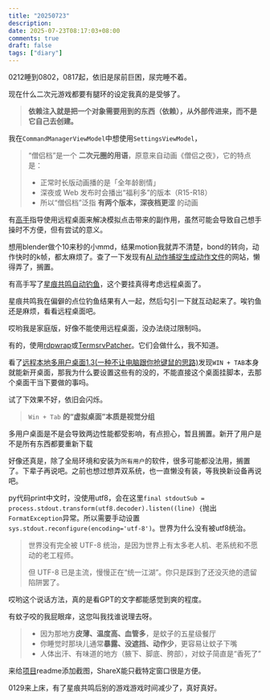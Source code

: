 ```yaml
---
title: "20250723"
description: 
date: 2025-07-23T08:17:03+08:00
comments: true
draft: false
tags: ["diary"]
---
```

0212睡到0802，0817起，依旧是尿前巨困，尿完睡不着。

现在什么二次元游戏都要有腿环的设定我真的是受够了。

> **依赖注入就是把一个对象需要用到的东西（依赖），从外部传进来，而不是它自己去创建。**

我在`CommandManagerViewModel`中想使用`SettingsViewModel`，

> “僧侣档”是一个 **二次元圈的用语**，原意来自动画《僧侣之夜》，它的特点是：
>
> * 正常时长版动画播的是「全年龄剧情」
> * 深夜或 Web 发布时会播出“福利多”的版本（R15-R18）
> * 所以“僧侣档”泛指 **有两个版本，深夜档更涩** 的动画

有[高手](https://xxfttkx.github.io/p/%E6%98%9F%E7%97%95%E5%85%B1%E9%B8%A3%E8%87%AA%E5%8A%A8%E9%87%87%E9%9B%86/)指导使用远程桌面来解决模拟点击带来的副作用，虽然可能会导致自己想手操时不方便，但有尝试的意义。

想用blender做个10来秒的小mmd，结果motion我就弄不清楚，bond的转向，动作快时的k帧，都太麻烦了。查了一下发现有[AI 动作捕捉生成动作文件](https://www.deepmotion.com/)的网站，懒得弄了，搁置。

有高手写了[星痕共鸣自动钓鱼](https://www.bilibili.com/video/BV1YMgWzhEy7)，这个要挂真得考虑远程桌面了。

星痕共鸣我在偏僻的点位钓鱼结果有人一起，然后勾引一下就互动起来了。唉钓鱼还是麻烦，看看远程桌面吧。

哎哟我是家庭版，好像不能使用远程桌面，没办法绕过限制吗。

有的，使用[rdpwrap](https://github.com/sebaxakerhtc/rdpwrap)或[TermsrvPatcher](https://github.com/fabianosrc/TermsrvPatcher)。它们会做什么，我不知道。

看了[远程本地多用户桌面1.3(一种不让电脑跟你抢键鼠的思路)](https://www.bilibili.com/opus/805995851989123075)发现`WIN + TAB`本身就能新开桌面，那我为什么要设置这些有的没的，不能直接这个桌面挂脚本，去那个桌面干当下要做的事吗。

试了下效果不好，依旧会闪烁。

> `Win + Tab` **的“虚拟桌面”本质是视觉分组**

多用户桌面是不是会导致两边性能都受影响，有点担心，暂且搁置。新开了用户是不是所有东西都要重新下载

好像还真是，除了全局环境和安装为`所有用户`的软件，很多可能都没法用，搁置了。下辈子再说吧。之前也想过想弄双系统，也一直懒没有装，等我换新设备再说吧。

py代码print中文时，没使用utf8，会在这里`final stdoutSub = process.stdout.transform(utf8.decoder).listen((line) {`抛出`FormatException`异常。所以需要手动设置`sys.stdout.reconfigure(encoding='utf-8')`。世界为什么没有被utf8统治。

> 世界没有完全被 UTF-8 统治，是因为世界上有太多老人机、老系统和不愿动的老工程师。
>
> 但 UTF-8 已是主流，慢慢正在“统一江湖”。你只是踩到了还没灭绝的遗留陷阱罢了。

哎哟这个说话方法，真的是看GPT的文字都能感觉到爽的程度。

有蚊子咬的我屁眼痒，这您叫我找谁说理去呀。

> * 因为那地方**皮薄、温度高、血管多**，是蚊子的五星级餐厅
> * 你睡觉时那块儿通常**暴露、没遮挡、动作少**，更容易让蚊子下嘴
> * 人体出汗、有味道的地方（腋下、脚底、胯部），对蚊子简直是“香死了”

来给[项目](https://github.com/xxfttkx/command_manager)readme添加截图，ShareX能只截特定窗口很是方便。

0129来上床，有了星痕共鸣后别的游戏游戏时间减少了，真好真好。
